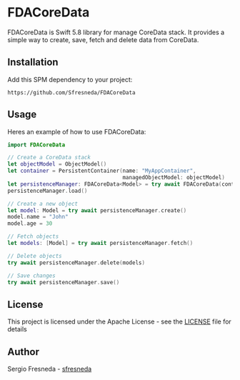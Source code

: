 # FDACoreData

FDACoreData is Swift 5.8 library for manage CoreData stack. It provides a simple way to create, save, fetch and delete data from CoreData.

## Installation
Add this SPM dependency to your project:
```
https://github.com/Sfresneda/FDACoreData
```

## Usage
Heres an example of how to use FDACoreData:

```swift
import FDACoreData

// Create a CoreData stack
let objectModel = ObjectModel()
let container = PersistentContainer(name: "MyAppContainer",
                                    managedObjectModel: objectModel)
let persistenceManager: FDACoreData<Model> = try await FDACoreData(container: container)
persistenceManager.load()

// Create a new object
let model: Model = try await persistenceManager.create()
model.name = "John"
model.age = 30

// Fetch objects
let models: [Model] = try await persistenceManager.fetch()

// Delete objects
try await persistenceManager.delete(models)

// Save changes
try await persistenceManager.save()
```

## License
This project is licensed under the Apache License - see the [LICENSE](LICENSE) file for details

## Author
Sergio Fresneda - [sfresneda](https://github.com/Sfresneda)
